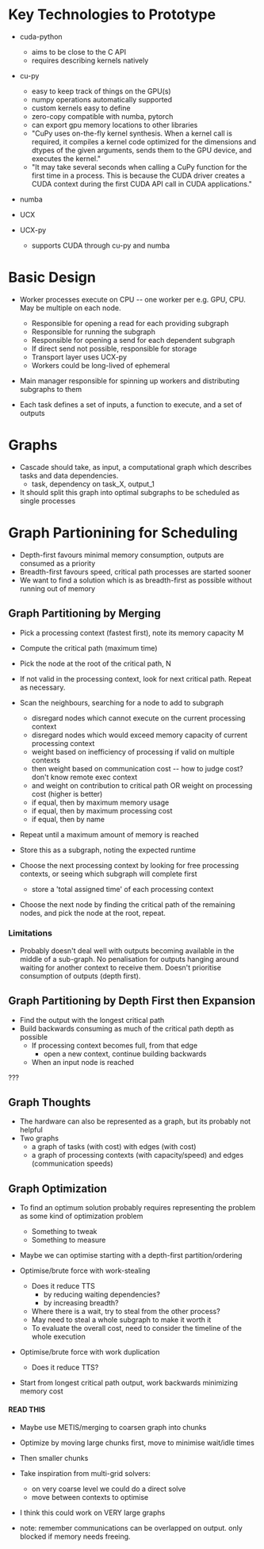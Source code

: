 # Key Technologies to Prototype

* cuda-python
    * aims to be close to the C API
    * requires describing kernels natively

* cu-py
    * easy to keep track of things on the GPU(s)
    * numpy operations automatically supported
    * custom kernels easy to define
    * zero-copy compatible with numba, pytorch
    * can export gpu memory locations to other libraries
    * "CuPy uses on-the-fly kernel synthesis. When a kernel call is required, it compiles a kernel code optimized for the dimensions and dtypes of the given arguments, sends them to the GPU device, and executes the kernel."
    * "It may take several seconds when calling a CuPy function for the first time in a process. This is because the CUDA driver creates a CUDA context during the first CUDA API call in CUDA applications."

* numba

* UCX
* UCX-py
    * supports CUDA through cu-py and numba


# Basic Design

* Worker processes execute on CPU -- one worker per e.g. GPU, CPU. May be multiple on each node.
    * Responsible for opening a read for each providing subgraph
    * Responsible for running the subgraph
    * Responsible for opening a send for each dependent subgraph
    * If direct send not possible, responsible for storage
    * Transport layer uses UCX-py
    * Workers could be long-lived of ephemeral

* Main manager responsible for spinning up workers and distributing subgraphs to them

* Each task defines a set of inputs, a function to execute, and a set of outputs

# Graphs

* Cascade should take, as input, a computational graph which describes tasks and data dependencies.
    * task, dependency on task_X, output_1
* It should split this graph into optimal subgraphs to be scheduled as single processes

# Graph Partionining for Scheduling

* Depth-first favours minimal memory consumption, outputs are consumed as a priority
* Breadth-first favours speed, critical path processes are started sooner
* We want to find a solution which is as breadth-first as possible without running out of memory

## Graph Partitioning by Merging

* Pick a processing context (fastest first), note its memory capacity M
* Compute the critical path (maximum time)
* Pick the node at the root of the critical path, N
* If not valid in the processing context, look for next critical path. Repeat as necessary.

* Scan the neighbours, searching for a node to add to subgraph
    * disregard nodes which cannot execute on the current processing context
    * disregard nodes which would exceed memory capacity of current processing context
    * weight based on inefficiency of processing if valid on multiple contexts
    * then weight based on communication cost -- how to judge cost? don't know remote exec context
    * and weight on contribution to critical path OR weight on processing cost (higher is better)
    * if equal, then by maximum memory usage
    * if equal, then by maximum processing cost
    * if equal, then by name
* Repeat until a maximum amount of memory is reached
* Store this as a subgraph, noting the expected runtime

* Choose the next processing context by looking for free processing contexts, or seeing which subgraph will complete first
    * store a 'total assigned time' of each processing context

* Choose the next node by finding the critical path of the remaining nodes, and pick the node at the root, repeat.

### Limitations

* Probably doesn't deal well with outputs becoming available in the middle of a sub-graph. No penalisation for outputs hanging around waiting for another context to receive them. Doesn't prioritise consumption of outputs (depth first).

## Graph Partitioning by Depth First then Expansion

* Find the output with the longest critical path
* Build backwards consuming as much of the critical path depth as possible
    * If processing context becomes full, from that edge
        * open a new context, continue building backwards
    * When an input node is reached

???

## Graph Thoughts

* The hardware can also be represented as a graph, but its probably not helpful
* Two graphs
    * a graph of tasks (with cost) with edges (with cost)
    * a graph of processing contexts (with capacity/speed) and edges (communication speeds)

## Graph Optimization

* To find an optimum solution probably requires representing the problem as some kind of optimization problem
    * Something to tweak
    * Something to measure

* Maybe we can optimise starting with a depth-first partition/ordering

* Optimise/brute force with work-stealing
    * Does it reduce TTS
        * by reducing waiting dependencies?
        * by increasing breadth?
    * Where there is a wait, try to steal from the other process?
    * May need to steal a whole subgraph to make it worth it
    * To evaluate the overall cost, need to consider the timeline of the whole execution

* Optimise/brute force with work duplication
    * Does it reduce TTS?

* Start from longest critical path output, work backwards minimizing memory cost

#### READ THIS

* Maybe use METIS/merging to coarsen graph into chunks
* Optimize by moving large chunks first, move to minimise wait/idle times
* Then smaller chunks

* Take inspiration from multi-grid solvers:
    * on very coarse level we could do a direct solve
    * move between contexts to optimise

* I think this could work on VERY large graphs

* note: remember communications can be overlapped on output. only blocked if memory needs freeing.
